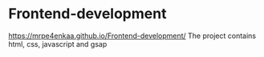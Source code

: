 ﻿# Frontend-development
https://mrpe4enkaa.github.io/Frontend-development/
The project contains html, css, javascript and gsap
